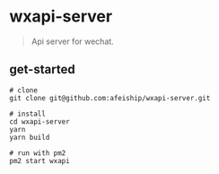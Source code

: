 # wxapi-server
> Api server for wechat.

## get-started

```shell
# clone
git clone git@github.com:afeiship/wxapi-server.git

# install
cd wxapi-server
yarn
yarn build

# run with pm2
pm2 start wxapi
```
